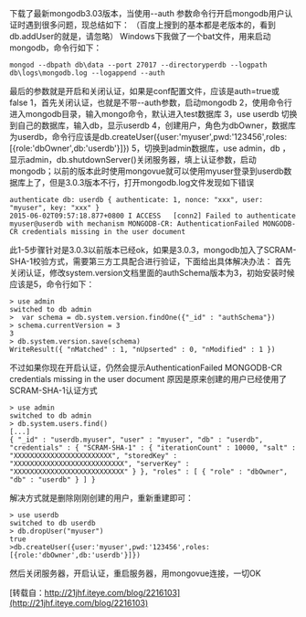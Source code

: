 下载了最新mongodb3.03版本，当使用--auth 参数命令行开启mongodb用户认证时遇到很多问题，现总结如下： 
（百度上搜到的基本都是老版本的，看到db.addUser的就是，请忽略） 
Windows下我做了一个bat文件，用来启动mongodb，命令行如下： 

```
mongod --dbpath db\data --port 27017 --directoryperdb --logpath db\logs\mongodb.log --logappend --auth 
```

最后的参数就是开启和关闭认证，如果是conf配置文件，应该是auth=true或false 
1，首先关闭认证，也就是不带--auth参数，启动mongodb 
2，使用命令行进入mongodb目录，输入mongo命令，默认进入test数据库 
3，use userdb  切换到自己的数据库，输入db，显示userdb 
4，创建用户，角色为dbOwner，数据库为userdb，命令行应该是db.createUser({user:'myuser',pwd:'123456',roles:[{role:'dbOwner',db:'userdb'}]}) 
5，切换到admin数据库，use admin，db ，显示admin，db.shutdownServer()关闭服务器，填上认证参数，启动mongodb；以前的版本此时使用mongovue就可以使用myuser登录到userdb数据库上了，但是3.0.3版本不行，打开mongodb.log文件发现如下错误 

```
authenticate db: userdb { authenticate: 1, nonce: "xxx", user: "myuser", key: "xxx" } 
2015-06-02T09:57:18.877+0800 I ACCESS   [conn2] Failed to authenticate myuser@userdb with mechanism MONGODB-CR: AuthenticationFailed MONGODB-CR credentials missing in the user document 
```

此1-5步骤针对是3.0.3以前版本已经ok，如果是3.0.3，mongodb加入了SCRAM-SHA-1校验方式，需要第三方工具配合进行验证，下面给出具体解决办法： 
首先关闭认证，修改system.version文档里面的authSchema版本为3，初始安装时候应该是5，命令行如下： 

```
> use admin 
switched to db admin 
>  var schema = db.system.version.findOne({"_id" : "authSchema"}) 
> schema.currentVersion = 3 
3 
> db.system.version.save(schema) 
WriteResult({ "nMatched" : 1, "nUpserted" : 0, "nModified" : 1 }) 
```

不过如果你现在开启认证，仍然会提示AuthenticationFailed MONGODB-CR credentials missing in the user document 
原因是原来创建的用户已经使用了SCRAM-SHA-1认证方式 

```
> use admin 
switched to db admin 
> db.system.users.find() 
[...] 
{ "_id" : "userdb.myuser", "user" : "myuser", "db" : "userdb", "credentials" : { "SCRAM-SHA-1" : { "iterationCount" : 10000, "salt" : "XXXXXXXXXXXXXXXXXXXXXXXX", "storedKey" : "XXXXXXXXXXXXXXXXXXXXXXXXXXX", "serverKey" : "XXXXXXXXXXXXXXXXXXXXXXXXXXX" } }, "roles" : [ { "role" : "dbOwner", "db" : "userdb" } ] } 
```

解决方式就是删除刚刚创建的用户，重新重建即可： 

```
> use userdb 
switched to db userdb 
> db.dropUser("myuser") 
true 
>db.createUser({user:'myuser',pwd:'123456',roles:[{role:'dbOwner',db:'userdb'}]}) 
```

然后关闭服务器，开启认证，重启服务器，用mongovue连接，一切OK 

[转载自：http://21jhf.iteye.com/blog/2216103](http://21jhf.iteye.com/blog/2216103)
